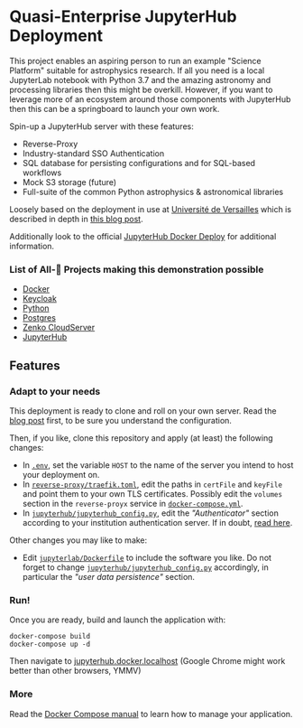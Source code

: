 # Quasi-Enterprise JupyterHub Deployment

This project enables an aspiring person to run an example "Science Platform" suitable for astrophysics research.
If all you need is a local JupyterLab notebook with Python 3.7 and the amazing astronomy and processing libraries then this might be overkill.
However, if you want to leverage more of an ecosystem around those components with JupyterHub then this can be a springboard to launch your own work.

Spin-up a JupyterHub server with these features:
* Reverse-Proxy
* Industry-standard SSO Authentication
* SQL database for persisting configurations and for SQL-based workflows
* Mock S3 storage (future)
* Full-suite of the common Python astrophysics & astronomical libraries

Loosely based on the deployment in use at [Université de
Versailles](https://jupyter.ens.uvsq.fr/) which is described in depth in [this blog
post](https://opendreamkit.org/2018/10/17/jupyterhub-docker/).

Additionally look to the official [JupyterHub Docker Deploy](https://github.com/jupyterhub/jupyterhub-deploy-docker) for additional information.

### List of All-🌟 Projects making this demonstration possible
* [Docker]()
* [Keycloak]()
* [Python]()
* [Postgres]()
* [Zenko CloudServer](https://s3-server.readthedocs.io/en/latest/)
* [JupyterHub](https://jupyter.org/hub)


## Features


### Adapt to your needs

This deployment is ready to clone and roll on your own server. Read
the [blog
post](https://opendreamkit.org/2018/10/17/jupyterhub-docker/) first,
to be sure you understand the configuration.

Then, if you like, clone this repository and apply (at least) the
following changes:

- In [`.env`](.env), set the variable `HOST` to the name of the server you
  intend to host your deployment on.
- In [`reverse-proxy/traefik.toml`](reverse-proxy/traefik.toml), edit
  the paths in `certFile` and `keyFile` and point them to your own TLS
  certificates. Possibly edit the `volumes` section in the
  `reverse-proyx` service in
  [`docker-compose.yml`](docker-compose.yml).
- In
  [`jupyterhub/jupyterhub_config.py`](jupyterhub/jupyterhub_config.py),
  edit the *"Authenticator"* section according to your institution
  authentication server.  If in doubt, [read
  here](https://jupyterhub.readthedocs.io/en/stable/getting-started/authenticators-users-basics.html).

Other changes you may like to make:

- Edit [`jupyterlab/Dockerfile`](jupyterlab/Dockerfile) to include the
  software you like. Do not forget to change
  [`jupyterhub/jupyterhub_config.py`](jupyterhub/jupyterhub_config.py)
  accordingly, in particular the *"user data persistence"* section.

### Run!

Once you are ready, build and launch the application with:

```
docker-compose build
docker-compose up -d
```
Then navigate to [jupyterhub.docker.localhost](http://jupyterhub.docker.localhost/)
(Google Chrome might work better than other browsers, YMMV)

### More

Read the [Docker Compose manual](https://docs.docker.com/compose/) to
learn how to manage your application.
